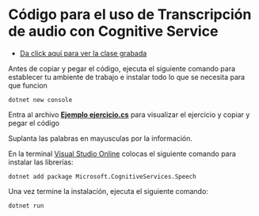 # Código para el uso de Transcripción de audio con Cognitive Service 

 - [Da click aquí para ver la clase grabada](https://web.microsoftstream.com/video/96f25d2f-34d1-40b5-a093-539c2f34884b)
 
 Antes de copiar y pegar el código, ejecuta el siguiente comando para establecer tu ambiente de trabajo e instalar todo lo que se necesita para que funcion

    dotnet new console

Entra al archivo **[Ejemplo ejercicio.cs](https://github.com/jose1824/speech-recongnition-innovaccion-training/blob/main/Ejemplo%20ejercicio.cs)** para visualizar el ejercicio y copiar y pegar el código

Suplanta las palabras en mayusculas por la información.

En la terminal [Visual Studio Online](https://online.visualstudio.com/login) colocas el siguiente comando para instalar las librerías:

    dotnet add package Microsoft.CognitiveServices.Speech

Una vez termine la instalación, ejecuta el siguiente comando:

    dotnet run

